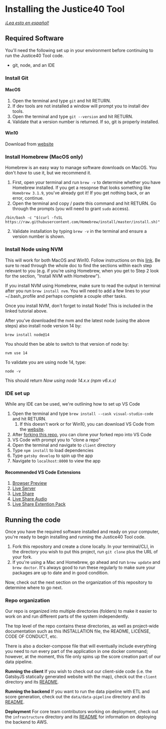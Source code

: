 # Installing the Justice40 Tool

*[¡Lea esto en español!](INSTALLATION-es.md)*

## Required Software
You'll need the following set up in your environment before continuing to run the Justice40 Tool code.

- git, node, and an IDE

### Install Git

#### MacOS
1. Open the terminal and type `git` and hit RETURN.
2. If dev tools are not installed a window will prompt you to install dev tools. 
3. Open the terminal and type `git --version` and hit RETURN.
4. Validate that a version number is returned. If so, git is properly installed.

#### Win10
Download from [website](https://git-scm.com/download/win)


### Install Homebrew (MacOS only)
Homebrew is an easy way to manage software downloads on MacOS. You don't *have* to use it, but we recommend it. 

1. First, open your terminal and run `brew -v` to determine whether you have Homebrew installed. If you get a resopnse that looks something like `Homebrew 3.1.9`, you've already got it! If you get nothing back, or an error, continue.
2. Open the terminal and copy / paste this command and hit RETURN. Go through the prompts (you will need to grant `sudo` access).

`/bin/bash -c "$(curl -fsSL https://raw.githubusercontent.com/Homebrew/install/master/install.sh)"`

2. Validate installation by typing `brew -v` in the terminal and ensure a version number is shown.

### Install Node using NVM 

This will work for both MacOS and Win10. Follow instructions on this [link](https://medium.com/@nodesource/installing-node-js-tutorial-using-nvm-5c6ff5925dd8). Be sure to read through the whole doc to find the sections within each step relevant to you (e.g. if you're using Homebrew, when you get to Step 2 look for the section, "Install NVM with Homebrew").

If you install NVM using Homebrew, make sure to read the output in terminal after you run `brew install nvm`. You will need to add a few lines to your ~/.bash_profile and perhaps complete a couple other tasks.

Once you install NVM, don't forget to install Node! This is included in the linked tutorial above.

After you've downloaded the nvm and the latest node (using the above steps) also install node version 14 by:

`brew install node@14`

You should then be able to switch to that version of node by:

`nvm use 14`

To validate you are using node 14, type:

`node -v` 

This should return *Now using node 14.x.x (npm v6.x.x)*

### IDE set up
While any IDE can be used, we're outlining how to set up VS Code

1. Open the terminal and type `brew install --cask visual-studio-code` and hit RETURN.
    1. If this doesn't work or for Win10, you can download VS Code from the [website](https://code.visualstudio.com/).
2. After [forking this repo](https://github.com/usds/justice40-tool/blob/main/CONTRIBUTING.md#code-contributions), you can clone your forked repo into VS Code
3. VS Code with prompt you to "clone a repo"
4. Open the terminal and navigate to `client` directory
5. Type `npm install` to load dependencies
6. Type `gatsby develop` to spin up the app
7. Navigate to `localhost:8000` to view the app

#### Recommended VS Code Extensions

1. [Browser Preview](https://github.com/auchenberg/vscode-browser-preview)
2. [Live Server](https://github.com/ritwickdey/vscode-live-server)
3. [Live Share](https://github.com/MicrosoftDocs/live-share)
4. [Live Share Audio](https://github.com/MicrosoftDocs/live-share)
5. [Live Share Extention Pack](https://github.com/MicrosoftDocs/live-share)


## Running the code

Once you have the required software installed and ready on your computer, you're ready to begin installing and running the Justice40 Tool code.

1. Fork this repository and create a clone locally. In your terminal/CLI, in the directory you wish to put this project, run `git clone` plus the URL of your fork. 
1. If you're using a Mac and Homebrew, go ahead and run `brew update` and `brew doctor`. It's always good to run these regularly to make sure your packages are up to date and in good condition. 

Now, check out the next section on the organization of this repository to determine where to go next.

### Repo organization
Our repo is organized into multiple directories (folders) to make it easier to work on and run different parts of the system independently. 

The top level of the repo contains these directories, as well as project-wide documentation such as this INSTALLATION file, the README, LICENSE, CODE OF CONDUCT, etc. 

There is also a docker-compose file that will eventually include everything you need to run every part of the application in one docker command; however, at the moment, this file only spins up the score creation part of our data pipeline. 

**Running the client**
If you wish to check out our client-side code (i.e. the GatsbyJS statically generated website with the map), check out the `client` directory and its [README](client/README.md).

**Running the backend**
If you want to run the data pipeline with ETL and score generation, check out the `data/data-pipeline` directory and its [README](data/data-pipeline/README.md).

**Deployment**
For core team contributors working on deployment, check out the `infrastructure` directory and its [README](infrastructure/README.md) for information on deploying the backend to AWS.
